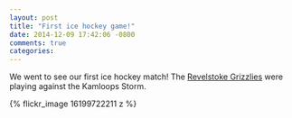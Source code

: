 ```yaml
---
layout: post
title: "First ice hockey game!"
date: 2014-12-09 17:42:06 -0800
comments: true
categories: 
---
```


We went to see our first ice hockey match! The [Revelstoke Grizzlies](http://www.revelstokegrizzlies.com) were playing against the Kamloops Storm.

{% flickr_image 16199722211 z %}
